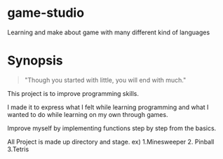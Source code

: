 # game-studio
Learning and make about game with many different kind of languages


# Synopsis
>"Though you started with little, you will end with much."

This project is to improve programming skills.

I made it to express what I felt while learning programming and what I wanted to do while learning on my own through games.

Improve myself by implementing functions step by step from the basics.

All Project is made up directory and stage. ex) 1.Minesweeper  2. Pinball  3.Tetris
